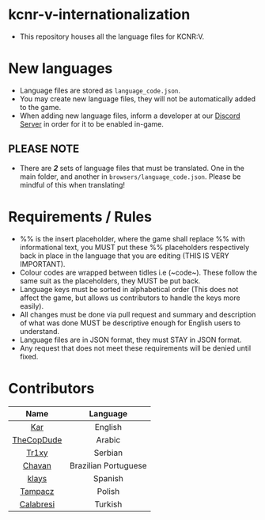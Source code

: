 # kcnr-v-internationalization

* This repository houses all the language files for KCNR:V.

# New languages

* Language files are stored as `language_code.json`.
* You may create new language files, they will not be automatically added to the game.
* When adding new language files, inform a developer at our [Discord Server](https://www.discord.me/kcnr) in order for it to be enabled in-game.

## PLEASE NOTE

* There are ***2*** sets of language files that must be translated. One in the main folder, and another in `browsers/language_code.json`. Please be mindful of this when translating!

# Requirements / Rules

* %% is the insert placeholder, where the game shall replace %% with informational text, you MUST put these %% placeholders respectively back in place in the language that you are editing (THIS IS VERY IMPORTANT).
* Colour codes are wrapped between tidles i.e (~code~). These follow the same suit as the placeholders, they MUST be put back.
* Language keys must be sorted in alphabetical order (This does not affect the game, but allows us contributors to handle the keys more easily).
* All changes must be done via pull request and summary and description of what was done MUST be descriptive enough for English users to understand.
* Language files are in JSON format, they must STAY in JSON format.
* Any request that does not meet these requirements will be denied until fixed.

# Contributors

| Name | Language |
|:----------:|:-------------:|
| [Kar](https://github.com/karimcambridge) | English |
| [TheCopDude](https://github.com/TheCopDude) | Arabic |
| [Tr1xy](https://github.com/tr1xy) | Serbian |
| [Chavan](https://github.com/Chavanz) | Brazilian Portuguese |
| [klays](https://github.com/tomasbarros) | Spanish |
| [Tampacz](https://github.com/Tampacz) | Polish |
| [Calabresi](http://github.com/utkutombul) | Turkish |
